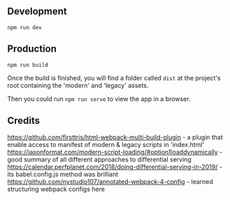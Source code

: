 ## Development

```
npm run dev
```

## Production

```
npm run build
```

Once the build is finished, you will find a folder called `dist` at the project's root containing the 'modern' and 'legacy' assets.

Then you could run `npm run serve` to view the app in a browser.

## Credits

https://github.com/firsttris/html-webpack-multi-build-plugin - a plugin that enable access to manifest of modern & legacy scripts in 'index.html'
https://jasonformat.com/modern-script-loading/#option1loaddynamically - good summary of all different approaches to differential serving
https://calendar.perfplanet.com/2018/doing-differential-serving-in-2019/ - its babel.config.js method was brilliant
https://github.com/nystudio107/annotated-webpack-4-config - learned structuring webpack configs here
